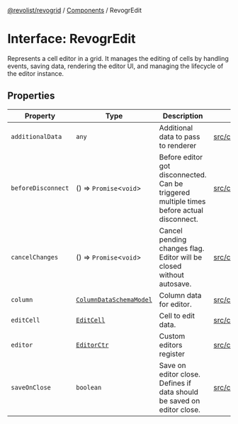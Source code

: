 [@revolist/revogrid](README.md) / [Components](Namespace.Components.md) / RevogrEdit

# Interface: RevogrEdit

Represents a cell editor in a grid.
It manages the editing of cells by handling events, saving data, rendering the editor UI,
and managing the lifecycle of the editor instance.

## Properties

| Property | Type | Description | Defined in |
| ------ | ------ | ------ | ------ |
| `additionalData` | `any` | Additional data to pass to renderer | [src/components.d.ts:363](https://github.com/revolist/revogrid/blob/786bfc578aeb724125d022c69d878eb830c54a23/src/components.d.ts#L363) |
| `beforeDisconnect` | () => `Promise`\<`void`\> | Before editor got disconnected. Can be triggered multiple times before actual disconnect. | [src/components.d.ts:367](https://github.com/revolist/revogrid/blob/786bfc578aeb724125d022c69d878eb830c54a23/src/components.d.ts#L367) |
| `cancelChanges` | () => `Promise`\<`void`\> | Cancel pending changes flag. Editor will be closed without autosave. | [src/components.d.ts:371](https://github.com/revolist/revogrid/blob/786bfc578aeb724125d022c69d878eb830c54a23/src/components.d.ts#L371) |
| `column` | [`ColumnDataSchemaModel`](TypeAlias.ColumnDataSchemaModel.md) | Column data for editor. | [src/components.d.ts:375](https://github.com/revolist/revogrid/blob/786bfc578aeb724125d022c69d878eb830c54a23/src/components.d.ts#L375) |
| `editCell` | [`EditCell`](TypeAlias.EditCell.md) | Cell to edit data. | [src/components.d.ts:379](https://github.com/revolist/revogrid/blob/786bfc578aeb724125d022c69d878eb830c54a23/src/components.d.ts#L379) |
| `editor` | [`EditorCtr`](TypeAlias.EditorCtr.md) | Custom editors register | [src/components.d.ts:383](https://github.com/revolist/revogrid/blob/786bfc578aeb724125d022c69d878eb830c54a23/src/components.d.ts#L383) |
| `saveOnClose` | `boolean` | Save on editor close. Defines if data should be saved on editor close. | [src/components.d.ts:387](https://github.com/revolist/revogrid/blob/786bfc578aeb724125d022c69d878eb830c54a23/src/components.d.ts#L387) |
